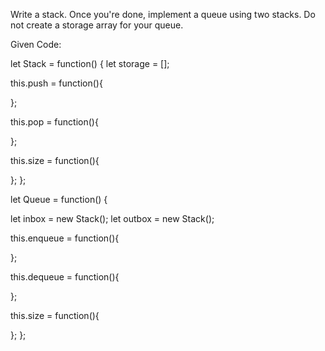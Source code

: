 Write a stack. Once you're done, implement a queue using two stacks. Do not create a storage array for your queue.

Given Code:

let Stack = function() {
let storage = [];

this.push = function(){

};

this.pop = function(){

};

this.size = function(){

};
};

let Queue = function() {

let inbox = new Stack();
let outbox = new Stack();

this.enqueue = function(){

};

this.dequeue = function(){

};

this.size = function(){

};
};
